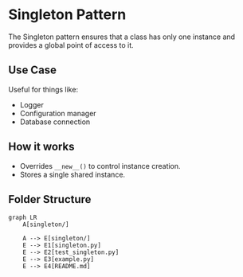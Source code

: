 # Singleton Pattern

The Singleton pattern ensures that a class has only one instance and provides a global point of access to it.

## Use Case
Useful for things like:
- Logger
- Configuration manager
- Database connection

## How it works
- Overrides `__new__()` to control instance creation.
- Stores a single shared instance.

## Folder Structure
```mermaid
graph LR
    A[singleton/]
    
    A --> E[singleton/]
    E --> E1[singleton.py]
    E --> E2[test_singleton.py]
    E --> E3[example.py]
    E --> E4[README.md]

```    